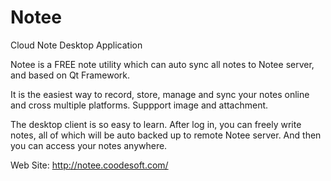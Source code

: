Notee
=====

Cloud Note Desktop Application

Notee is a FREE note utility which can auto sync all notes to Notee server, and based on Qt Framework.

It is the easiest way to record, store, manage and sync your notes online and cross multiple platforms. Suppport image and attachment.

The desktop client is so easy to learn. After log in, you can freely write notes, all of which will be auto backed up to remote Notee server. And then you can access your notes anywhere.

Web Site: http://notee.coodesoft.com/


